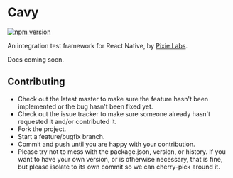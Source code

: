 # Cavy

[![npm version](https://badge.fury.io/js/cavy.svg)](https://badge.fury.io/js/cavy)

An integration test framework for React Native, by 
[Pixie Labs](http://pixielabs.io).

Docs coming soon.

## Contributing

- Check out the latest master to make sure the feature hasn't been implemented
  or the bug hasn't been fixed yet.
- Check out the issue tracker to make sure someone already hasn't requested it
  and/or contributed it.
- Fork the project.
- Start a feature/bugfix branch.
- Commit and push until you are happy with your contribution.
- Please try not to mess with the package.json, version, or history. If you
  want to have your own version, or is otherwise necessary, that is fine, but
  please isolate to its own commit so we can cherry-pick around it.
